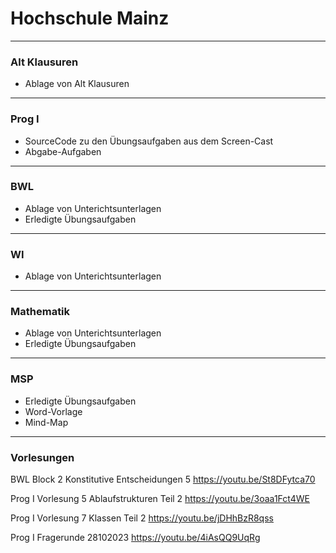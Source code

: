 # Hochschule Mainz
---

### Alt Klausuren
- Ablage von Alt Klausuren
---

### Prog I
- SourceCode zu den Übungsaufgaben aus dem Screen-Cast
- Abgabe-Aufgaben
---

### BWL
- Ablage von Unterichtsunterlagen
- Erledigte Übungsaufgaben
---

### WI
- Ablage von Unterichtsunterlagen
---

### Mathematik
- Ablage von Unterichtsunterlagen
- Erledigte Übungsaufgaben
---

### MSP
- Erledigte Übungsaufgaben
- Word-Vorlage
- Mind-Map
---

### Vorlesungen
BWL Block 2 Konstitutive Entscheidungen 5
https://youtu.be/St8DFytca70

Prog I Vorlesung 5 Ablaufstrukturen Teil 2
https://youtu.be/3oaa1Fct4WE

Prog I Vorlesung 7 Klassen Teil 2
https://youtu.be/jDHhBzR8qss

Prog I Fragerunde 28102023
https://youtu.be/4iAsQQ9UqRg